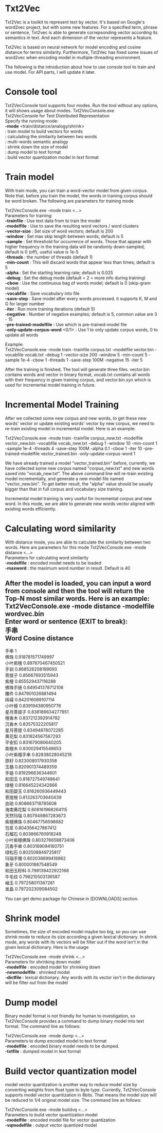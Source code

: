# Txt2Vec
Txt2Vec is a toolkit to represent text by vector. It's based on Google's word2vec project, but with some new features. For a specified term, phrase or sentence, Txt2vec is able to generate correpsonding vector according its semantics in text. And each dimension of the vector represents a feature. 

Txt2Vec is based on neural network for model encoding and cosine distance for terms similarity. Furthermore, Txt2Vec has fixed some issues of word2vec when encoding model in multiple-threading environment.

The following is the introduction about how to use console tool to train and use model. For API parts, I will update it later.

# Console tool
Txt2VecConsole tool supports four modes. Run the tool without any options, it will shows usage about modes.
Txt2VecConsole.exe  
 Txt2VecConsole for Text Distributed Representation  
 Specify the running mode:  
**-mode** <train/distance/analogy/shrink>  
<train> : train model to build vectors for words  
<distance> : calculating the similarity between two words  
<analogy> : multi-words semantic analogy  
<shrink> : shrink down the size of model  
<dump> : dump model to text format  
<buildvq> : build vector quantization model in text format  

# Train model
With train mode, you can train a word-vector model from given corpus. Note that, before you train the model, the words in training corpus should be word broken. The following are parameters for training mode

Txt2VecConsole.exe -mode train <...>  
 Parameters for training:  
**-trainfile** <file> : Use text data from <file> to train the model  
**-modelfile** <file> : Use <file> to save the resulting word vectors / word clusters  
**-vector-size** <int> : Set size of word vectors; default is 200  
**-window** <int> : Set max skip length between words; default is 5  
**-sample** <float> : Set threshold for occurrence of words. Those that appear with higher frequency in the training data will be randomly down-sampled; default is 0 (off), useful value is 1e-5  
**-threads** <int> : the number of threads (default 1)  
**-min-count** <int> : This will discard words that appear less than <int> times; default is 5  
**-alpha** <float> : Set the starting learning rate; default is 0.025  
**-debug** <int> : Set the debug mode (default = 2 = more info during training)  
**-cbow** <int> : Use the continuous bag of words model; default is 0 (skip-gram model)  
**-vocabfile** <string> : Save vocabulary into file <string>  
**-save-step** <int> : Save model after every <int> words processed. it supports K, M and G for larger number  
**-iter** <int> : Run more training iterations (default 5)  
**-negative** <int> : Number of negative examples; default is 5, common value are 3 - 15  
**-pre-trained-modelfile** <file> : Use <file> which is pre-trained-model file  
**-only-update-corpus-word** <0/1> : Use 1 to only update corpus words, 0 to update all words  

Example:  
 Txt2VecConsole.exe -mode train -trainfile corpus.txt -modelfile vector.bin -vocabfile vocab.txt -debug 1 -vector-size 200 -window 5 -min-count 5 -sample 1e-4 -cbow 1 -threads 1 -save-step 100M -negative 15 -iter 5  

 After the training is finished. The tool will generate three files. vector.bin contains words and vector in binary format, vocab.txt contains all words with their frequency in given training corpus, and vector.bin.syn which is used for incremental model training in future.

# Incremental Model Training
After we collected some new corpus and new words, to get these new words' vector or update existing words' vector by new corpus, we need to re-train existing model in incremental model. Here is an example:  

Txt2VecConsole.exe -mode train -trainfile corpus_new.txt -modelfile vector_new.bin -vocabfile vocab_new.txt -debug 1 -window 10 -min-count 1 -sample 1e-4 -threads 4 -save-step 100M -alpha 0.1 -cbow 1 -iter 10 -pre-trained-modelfile vector_trained.bin -only-update-corpus-word 1  

We have already trained a model "vector_trained.bin" before, currently, we have collected some new corpus named "corpus_new.txt" and new words saved into "vocab_new.txt". The above command line will re-train existing model incrementally, and generate a new model file named "vector_new.bin". To get better result, the "alpha" value should be usually bigger than that in full corpus and vocabulary size training.  

Incremental model training is very useful for incremental corpus and new word. In this mode, we are able to generate new words vector aligned with existing words efficiently.  

# Calculating word similarity
With distance mode, you are able to calculate the similarity between two words. Here are parameters for this mode
Txt2VecConsole.exe -mode distance <...>  
 Parameters for calculating word similarity  
**-modelfile** <file> : encoded model needs to be loaded  
**-maxword** <int> : the maximum word number in result. Default is 40  

 After the model is loaded, you can input a word from console and then the tool will return the Top-N most similar words. Here is an example:  
Txt2VecConsole.exe -mode distance -modelfile wordvec.bin  
 Enter word or sentence (EXIT to break):  
手串  
Word Cosine distance  
 -----------------------------------------------------------------------------  
手串 1  
佛珠 0.918781571749997  
小叶紫檀 0.897870467450521  
手钏 0.868526208199693  
菩提子 0.85667693515943  
紫檀 0.855529437116288  
佛珠手链 0.849541378712106  
雕件 0.847901026881494  
砗磲 0.842016069107114  
小叶檀 0.839194380950776  
星月菩提子 0.838186634277951  
檀香木 0.837212392914782  
沉香木 0.83575322205817  
星月菩提 0.83494878072285  
黄花梨 0.831824567567293  
平安扣 0.831679080640205  
紫檀木 0.830029415546653  
小叶紫檀手串 0.82838028045219  
原籽 0.823008017930358  
玉髓 0.820901374489359  
手链 0.819296636344601  
和田玉 0.818727549748641  
绿檀 0.816645224342866  
和田碧玉 0.816260936449443  
菩提根 0.813263703640439  
血珀 0.808663718785608  
海南黄花梨 0.808161968264115  
天然玛瑙 0.807949867283673  
紫檀佛珠 0.80467756598682  
包浆 0.804356427867412  
石榴石 0.803866760918248  
小叶紫檀佛珠 0.803276658873406  
沉香手串 0.803169094160751  
绿松石 0.802508849725817  
玛瑙手镯 0.802038899418962  
象牙 0.800001887548549  
和田玉籽料 0.799139422922168  
牛毛纹 0.798210503136587  
岫玉 0.797258011387281  
发晶 0.797202309084502  

You can get demo package for Chinese in [DOWNLOADS] section.  

# Shrink model
Sometimes, the size of encoded model maybe too big, so you can use shrink mode to reduce its size according a given lexical dictionary. In shrink mode, any words with its vectors will be filter out if the word isn't in the given lexical dictionary. Here is the usage  

Txt2VecConsole.exe -mode shrink <...>  
 Parameters for shrinking down model  
**-modelfile** <file> : encoded model for shrinking down  
**-newmodelfile** <file> : shrinked model  
**-dictfile** <file> : lexical dictionary. Any words with its vector isn't in the dictionary will be filter out from the model  

# Dump model
Binary model format is not friendly for human to investigation, so Txt2VecConsole provides a command to dump binary model into text format. The command line as follows:  

Txt2VecConsole.exe -mode dump <...>  
 Parameters to dump encoded model to text format  
**-modelfile** <file> : encoded binary model needs to be dumped.  
**-txtfile** <file> : dumped model in text format  

# Build vector quantization model
model vector quantization is another way to reduce model size by converting weights from float type to byte type. Currently, Txt2VecConsole supports model vector quantization in 8bits. That means the model size will be reduced to 1/4 original model size. The command line as follows:  

Txt2VecConsole.exe -mode buildvq <...>  
 Parameters to build vector quantization model  
**-modelfile** <file> : encoded model file for vector quantization  
**-vqmodelfile** <file> : output vector quantized model  
